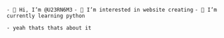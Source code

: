 `- 👋 Hi, I’m @U23RN6M3`
`- 👀 I’m interested in website creating`
`- 🌱 I’m currently learning python`

`- yeah thats thats about it`

<!---
U23RN6M3/U23RN6M3 is a ✨ special ✨ repository because its `README.md` (this file) appears on your GitHub profile.
You can click the Preview link to take a look at your changes.
--->

